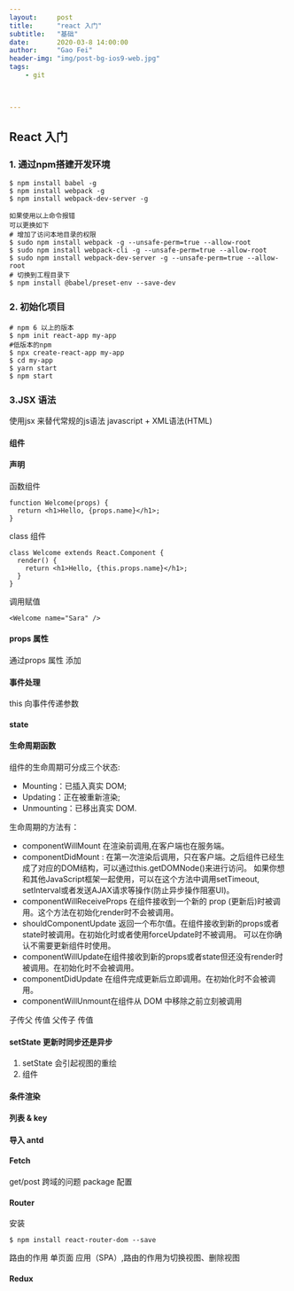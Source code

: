 ```yaml
---
layout:     post
title:      "react 入门"
subtitle:   "基础"
date:       2020-03-8 14:00:00
author:     "Gao Fei"
header-img: "img/post-bg-ios9-web.jpg"
tags:
    - git
    


---
```


## React 入门

### 1. 通过npm搭建开发环境
``` 
$ npm install babel -g
$ npm install webpack -g
$ npm install webpack-dev-server -g

如果使用以上命令报错
可以更换如下
# 增加了访问本地目录的权限
$ sudo npm install webpack -g --unsafe-perm=true --allow-root
$ sudo npm install webpack-cli -g --unsafe-perm=true --allow-root
$ sudo npm install webpack-dev-server -g --unsafe-perm=true --allow-root
# 切换到工程目录下
$ npm install @babel/preset-env --save-dev

``` 
### 2. 初始化项目
```
# npm 6 以上的版本
$ npm init react-app my-app
#低版本的npm
$ npx create-react-app my-app
$ cd my-app
$ yarn start
$ npm start

```
### 3.JSX 语法
使用jsx 来替代常规的js语法
javascript + XML语法(HTML)
#### 组件
#### 声明
函数组件

```
function Welcome(props) {
  return <h1>Hello, {props.name}</h1>;
}
```

class 组件

```
class Welcome extends React.Component {
  render() {
    return <h1>Hello, {this.props.name}</h1>;
  }
}

```
调用赋值

```
<Welcome name="Sara" />
```

#### props 属性
通过props 属性 添加

#### 事件处理
this
向事件传递参数
#### state

#### 生命周期函数

组件的生命周期可分成三个状态:

* Mounting：已插入真实 DOM;
* Updating：正在被重新渲染;
* Unmounting：已移出真实 DOM.

生命周期的方法有：

* componentWillMount 在渲染前调用,在客户端也在服务端。
* componentDidMount : 在第一次渲染后调用，只在客户端。之后组件已经生成了对应的DOM结构，可以通过this.getDOMNode()来进行访问。 如果你想和其他JavaScript框架一起使用，可以在这个方法中调用setTimeout, setInterval或者发送AJAX请求等操作(防止异步操作阻塞UI)。
* componentWillReceiveProps 在组件接收到一个新的 prop (更新后)时被调用。这个方法在初始化render时不会被调用。
* shouldComponentUpdate 返回一个布尔值。在组件接收到新的props或者state时被调用。在初始化时或者使用forceUpdate时不被调用。 
可以在你确认不需要更新组件时使用。
* componentWillUpdate在组件接收到新的props或者state但还没有render时被调用。在初始化时不会被调用。
* componentDidUpdate 在组件完成更新后立即调用。在初始化时不会被调用。
* componentWillUnmount在组件从 DOM 中移除之前立刻被调用

子传父 传值
父传子 传值

#### setState 更新时同步还是异步
1. setState 会引起视图的重绘
2. 组件

#### 条件渲染

#### 列表 & key

#### 导入 antd

#### Fetch 
get/post
跨域的问题 package 配置

#### Router
安装

```
$ npm install react-router-dom --save
```
路由的作用
单页面 应用（SPA）,路由的作用为切换视图、删除视图

#### Redux



